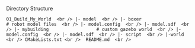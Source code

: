 Directory Structure  <br />

`
01_Build_My_World  <br />
|- model  <br />
       |- boxer                       # robot model files  <br />
              |- model.config  <br />
              |- model.sdf  <br />
       |- mybuilding                  # custom gazebo world  <br />
              |- model.config  <br />
              |- model.sdf  <br />
|- script  <br />
|-world  <br />
CMakeLists.txt <br /> 
README.md  <br />
`

